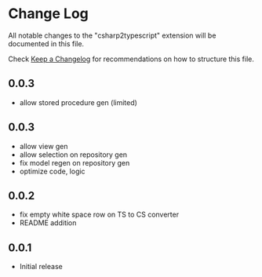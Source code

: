 # Change Log

All notable changes to the "csharp2typescript" extension will be documented in this file.

Check [Keep a Changelog](http://keepachangelog.com/) for recommendations on how to structure this file.
## 0.0.3
* allow stored procedure gen (limited)

## 0.0.3
* allow view gen
* allow selection on repository gen
* fix model regen on repository gen
* optimize code, logic

## 0.0.2
* fix empty white space row on TS to CS converter
* README addition

## 0.0.1
* Initial release